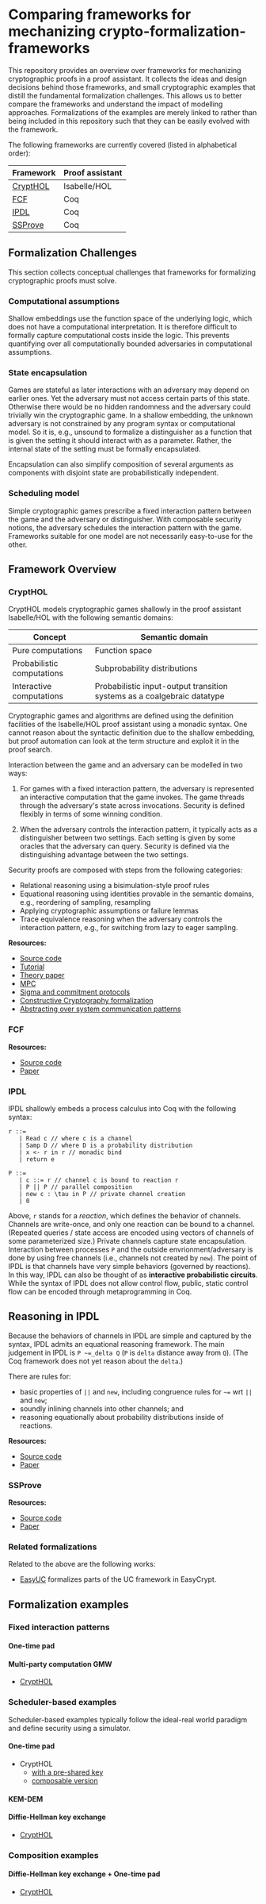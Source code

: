 Comparing frameworks for mechanizing crypto-formalization-frameworks
====================================================================

This repository provides an overview over frameworks for mechanizing cryptographic proofs in a proof assistant.
It collects the ideas and design decisions behind those frameworks, and small cryptographic examples that distill the fundamental formalization challenges.
This allows us to better compare the frameworks and understand the impact of modelling approaches.
Formalizations of the examples are merely linked to rather than being included in this repository such that they can be easily evolved with the framework.

The following frameworks are currently covered (listed in alphabetical order):

Framework | Proof assistant
--------- | ---------------
[CryptHOL](https://www.isa-afp.org/entries/CryptHOL.html) | Isabelle/HOL
[FCF](https://github.com/adampetcher/fcf) | Coq
[IPDL](https://github.com/ipdl/ipdl) | Coq
[SSProve](https://github.com/SSProve) | Coq


## Formalization Challenges

This section collects conceptual challenges that frameworks for formalizing cryptographic proofs must solve.

### Computational assumptions

Shallow embeddings use the function space of the underlying logic, which does not have a computational interpretation.
It is therefore difficult to formally capture computational costs inside the logic.
This prevents quantifying over all computationally bounded adversaries in computational assumptions.

### State encapsulation

Games are stateful as later interactions with an adversary may depend on earlier ones.
Yet the adversary must not access certain parts of this state.
Otherwise there would be no hidden randomness and the adversary could trivially win the cryptographic game.
In a shallow embedding, the unknown adversary is not constrained by any program syntax or computational model.
So it is, e.g., unsound to formalize a distinguisher as a function that is given the setting it should interact with as a parameter.
Rather, the internal state of the setting must be formally encapsulated.

Encapsulation can also simplify composition of several arguments as components with disjoint state are probabilistically independent.


### Scheduling model

Simple cryptographic games prescribe a fixed interaction pattern between the game and the adversary or distinguisher.
With composable security notions, the adversary schedules the interaction pattern with the game.
Frameworks suitable for one model are not necessarily easy-to-use for the other.


## Framework Overview

### CryptHOL

CryptHOL models cryptographic games shallowly in the proof assistant Isabelle/HOL with the following semantic domains:

Concept | Semantic domain
------- | ---------------
Pure computations | Function space
Probabilistic computations | Subprobability distributions
Interactive computations | Probabilistic input-output transition systems as a coalgebraic datatype

Cryptographic games and algorithms are defined using the definition facilities of the Isabelle/HOL proof assistant using a monadic syntax.
One cannot reason about the syntactic definition due to the shallow embedding,
but proof automation can look at the term structure and exploit it in the proof search.

Interaction between the game and an adversary can be modelled in two ways:

1. For games with a fixed interaction pattern,
   the adversary is represented an interactive computation that the game invokes.
   The game threads through the adversary's state across invocations.
   Security is defined flexibly in terms of some winning condition.

2. When the adversary controls the interaction pattern,
   it typically acts as a distinguisher between two settings.
   Each setting is given by some oracles that the adversary can query.
   Security is defined via the distinguishing advantage between the two settings.

Security proofs are composed with steps from the following categories:

* Relational reasoning using a bisimulation-style proof rules
* Equational reasoning using identities provable in the semantic domains, e.g., reordering of sampling, resampling
* Applying cryptographic assumptions or failure lemmas
* Trace equivalence reasoning when the adversary controls the interaction pattern, e.g., for switching from lazy to eager sampling.


**Resources:**
* [Source code](https://www.isa-afp.org/entries/CryptHOL.html)
* [Tutorial](https://eprint.iacr.org/2018/941)
* [Theory paper](https://eprint.iacr.org/2017/753)
* [MPC](https://arxiv.org/abs/1805.12482)
* [Sigma and commitment protocols](https://eprint.iacr.org/2019/1185)
* [Constructive Cryptography formalization](http://andreas-lochbihler.de/pub/lochbihler2019csf.pdf)
* [Abstracting over system communication patterns](http://andreas-lochbihler.de/pub/basin2021.pdf)


### FCF

**Resources:**
* [Source code](https://github.com/adampetcher/fcf)
* [Paper](https://arxiv.org/abs/1410.3735)


### IPDL

IPDL shallowly embeds a process calculus into Coq with the following syntax:
```
r ::= 
   | Read c // where c is a channel
   | Samp D // where D is a probability distribution
   | x <- r in r // monadic bind
   | return e
   
P ::=
   | c ::= r // channel c is bound to reaction r
   | P || P // parallel composition
   | new c : \tau in P // private channel creation
   | 0
```

Above, `r` stands for a _reaction_, which defines the behavior of channels. 
Channels are write-once, and only one reaction can be bound to a channel.
(Repeated queries / state access are encoded using vectors of channels of some parameterized size.)
Private channels capture state encapsulation. Interaction between processes `P` and the outside envrionment/adversary is
done by using free channels (i.e., channels not created by `new`).
The point of IPDL is that channels have very simple behaviors (governed by reactions). In this way, IPDL can also 
be thought of as **interactive probabilistic circuits**. While the syntax of IPDL does not allow control flow, public, static control flow can be encoded 
through metaprogramming in Coq.

## Reasoning in IPDL

Because the behaviors of channels in IPDL are simple and captured by the syntax, IPDL admits an equational reasoning framework. The main judgement 
in IPDL is `P ~=_delta Q` (`P` is `delta` distance away from `Q`). (The Coq framework does not yet reason about the `delta`.) 

There are rules for:
* basic properties of `||` and `new`, including congruence rules for `~=` wrt `||` and `new`;
* soundly inlining channels into other channels; and
* reasoning equationally about probability distributions inside of reactions.


**Resources:**
* [Source code](https://github.com/ipdl/ipdl)
* [Paper](https://eprint.iacr.org/2021/147)


### SSProve

**Resources:**
* [Source code](https://github.com/SSProve)
* [Paper](https://eprint.iacr.org/2021/397)


### Related formalizations

Related to the above are the following works:

* [EasyUC](https://github.com/easyuc/EasyUC)
  formalizes parts of the UC framework in EasyCrypt.




## Formalization examples

### Fixed interaction patterns

#### One-time pad

#### Multi-party computation GMW

* [CryptHOL](https://www.isa-afp.org/browser_info/current/AFP/Multi_Party_Computation/GMW.html)


### Scheduler-based examples

Scheduler-based examples typically follow the ideal-real world paradigm and define security using a simulator.

#### One-time pad

* CryptHOL
  * [with a pre-shared key](https://www.isa-afp.org/browser_info/current/AFP/Constructive_Cryptography/One_Time_Pad.html)
  * [composable version](https://www.isa-afp.org/browser_info/current/AFP/Constructive_Cryptography_CM/One_Time_Pad.html)


#### KEM-DEM


#### Diffie-Hellman key exchange

* [CryptHOL](https://www.isa-afp.org/browser_info/current/AFP/Constructive_Cryptography_CM/Diffie_Hellman_CC.html)


### Composition examples

#### Diffie-Hellman key exchange + One-time pad

* [CryptHOL](https://www.isa-afp.org/browser_info/current/AFP/Constructive_Cryptography_CM/DH_OTP.html)
